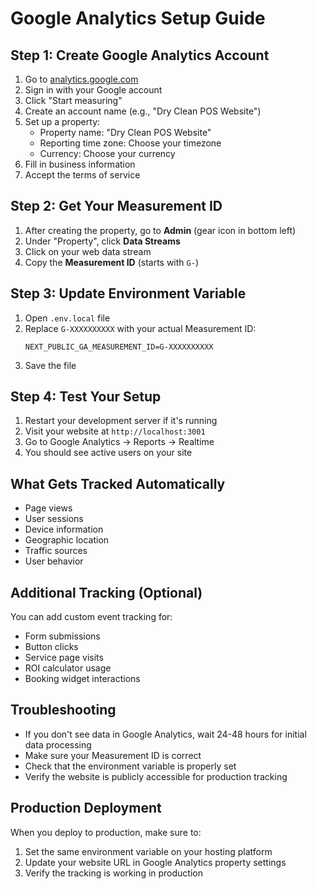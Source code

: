 # Google Analytics Setup Guide

## Step 1: Create Google Analytics Account

1. Go to [analytics.google.com](https://analytics.google.com)
2. Sign in with your Google account
3. Click "Start measuring"
4. Create an account name (e.g., "Dry Clean POS Website")
5. Set up a property:
   - Property name: "Dry Clean POS Website"
   - Reporting time zone: Choose your timezone
   - Currency: Choose your currency
6. Fill in business information
7. Accept the terms of service

## Step 2: Get Your Measurement ID

1. After creating the property, go to **Admin** (gear icon in bottom left)
2. Under "Property", click **Data Streams**
3. Click on your web data stream
4. Copy the **Measurement ID** (starts with `G-`)

## Step 3: Update Environment Variable

1. Open `.env.local` file
2. Replace `G-XXXXXXXXXX` with your actual Measurement ID:
   ```
   NEXT_PUBLIC_GA_MEASUREMENT_ID=G-XXXXXXXXXX
   ```
3. Save the file

## Step 4: Test Your Setup

1. Restart your development server if it's running
2. Visit your website at `http://localhost:3001`
3. Go to Google Analytics → Reports → Realtime
4. You should see active users on your site

## What Gets Tracked Automatically

- Page views
- User sessions
- Device information
- Geographic location
- Traffic sources
- User behavior

## Additional Tracking (Optional)

You can add custom event tracking for:
- Form submissions
- Button clicks
- Service page visits
- ROI calculator usage
- Booking widget interactions

## Troubleshooting

- If you don't see data in Google Analytics, wait 24-48 hours for initial data processing
- Make sure your Measurement ID is correct
- Check that the environment variable is properly set
- Verify the website is publicly accessible for production tracking

## Production Deployment

When you deploy to production, make sure to:
1. Set the same environment variable on your hosting platform
2. Update your website URL in Google Analytics property settings
3. Verify the tracking is working in production
